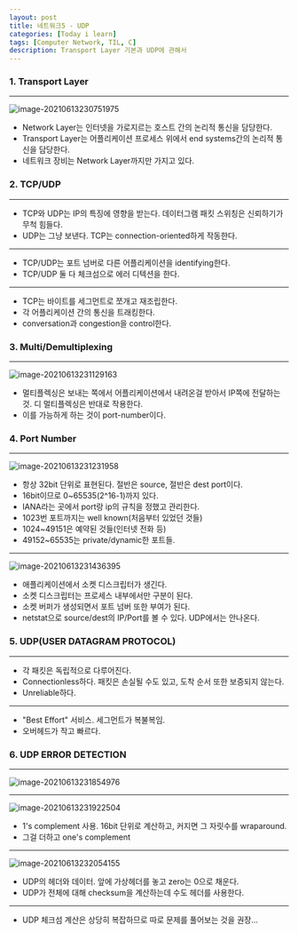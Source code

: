 ```yaml
---
layout: post
title: 네트워크5 - UDP
categories: [Today i learn]
tags: [Computer Network, TIL, C]
description: Transport Layer 기본과 UDP에 관해서
---
```


### 1. Transport Layer

---

![image-20210613230751975](https://raw.githubusercontent.com/chunyunseo/ImageRepo/image/img/image-20210613230751975.png)

- Network Layer는 인터넷을 가로지르는 호스트 간의 논리적 통신을 담당한다.
- Transport Layer는 어플리케이션 프로세스 위에서 end systems간의 논리적 통신을 담당한다.
- 네트워크 장비는 Network Layer까지만 가지고 있다.

### 2. TCP/UDP

---

- TCP와 UDP는 IP의 특징에 영향을 받는다. 데이터그램 패킷 스위칭은 신뢰하기가 무척 힘들다.
- UDP는 그냥 보낸다. TCP는 connection-oriented하게 작동한다.

---

- TCP/UDP는 포트 넘버로 다른 어플리케이션을 identifying한다.
- TCP/UDP 둘 다 체크섬으로 에러 디텍션을 한다.

---

- TCP는 바이트를 세그먼트로 쪼개고 재조립한다.
- 각 어플리케이션 간의 통신을 트래킹한다.
- conversation과 congestion을 control한다.

### 3. Multi/Demultiplexing

---

![image-20210613231129163](https://raw.githubusercontent.com/chunyunseo/ImageRepo/image/img/image-20210613231129163.png)

- 멀티플렉싱은 보내는 쪽에서 어플리케이션에서 내려온걸 받아서 IP쪽에 전달하는 것. 디 멀티플렉싱은 반대로 작용한다.
- 이를 가능하게 하는 것이 port-number이다.

### 4. Port Number

---

![image-20210613231231958](https://raw.githubusercontent.com/chunyunseo/ImageRepo/image/img/image-20210613231231958.png)

- 항상 32bit 단위로 표현된다. 절반은 source, 절반은 dest port이다.
- 16bit이므로 0~65535(2^16-1)까지 있다.
- IANA라는 곳에서 port랑 ip의 규칙을 정했고 관리한다.
- 1023번 포트까지는 well known(처음부터 있었던 것들)
- 1024~49151은 예약된 것들(인터넷 전화 등)
- 49152~65535는 private/dynamic한 포트들.

---

![image-20210613231436395](https://raw.githubusercontent.com/chunyunseo/ImageRepo/image/img/image-20210613231436395.png)

- 애플리케이션에서 소켓 디스크립터가 생긴다.
- 소켓 디스크립터는 프로세스 내부에서만 구분이 된다.
- 소켓 버퍼가 생성되면서 포트 넘버 또한 부여가 된다.
- netstat으로 source/dest의 IP/Port를 볼 수 있다. UDP에서는 안나온다. 

### 5. UDP(USER DATAGRAM PROTOCOL)

---

- 각 패킷은 독립적으로 다루어진다.
- Connectionless하다. 패킷은 손실될 수도 있고, 도착 순서 또한 보증되지 않는다.
- Unreliable하다.

---

- "Best Effort" 서비스. 세그먼트가 복불복임.
- 오버헤드가 작고 빠르다.

### 6. UDP ERROR DETECTION

---

![image-20210613231854976](https://raw.githubusercontent.com/chunyunseo/ImageRepo/image/img/image-20210613231854976.png)

---

![image-20210613231922504](https://raw.githubusercontent.com/chunyunseo/ImageRepo/image/img/image-20210613231922504.png)

- 1's complement 사용. 16bit 단위로 계산하고, 커지면 그 자릿수를 wraparound.
- 그걸 더하고 one's complement

---

![image-20210613232054155](https://raw.githubusercontent.com/chunyunseo/ImageRepo/image/img/image-20210613232054155.png)

- UDP의 헤더와 데이터. 앞에 가상헤더를 놓고 zero는 0으로 채운다.
- UDP가 전체에 대해 checksum을 계산하는데 수도 헤더를 사용한다.

---

- UDP 체크섬 계산은 상당히 복잡하므로 따로 문제를 풀어보는 것을 권장...

